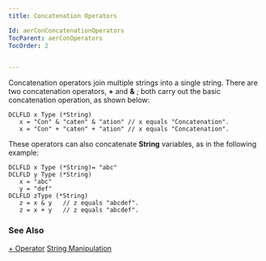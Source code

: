 ```yaml
---
title: Concatenation Operators

Id: aerConConcatenationOperators
TocParent: aerConOperators
TocOrder: 2


---
```


Concatenation operators join multiple strings into a single string. There are two concatenation operators, **+** and **&** ; both carry out the basic concatenation operation, as shown below: 

```
DCLFLD x Type (*String) 
   x = "Con" & "caten" & "ation" // x equals "Concatenation". 
   x = "Con" + "caten" + "ation" // x equals "Concatenation".
```

These operators can also concatenate **String** variables, as in the following example: 

```
DCLFLD x Type (*String)= "abc" 
DCLFLD y Type (*String)
   x = "abc"
   y = "def"  
DCLFLD zType (*String)
   z = x & y   // z equals "abcdef".
   z = x + y   // z equals "abcdef".
```

### See Also
[+ Operator](Plus_Operator.html)
[String Manipulation](aerConManipulatingStrings.html) 
